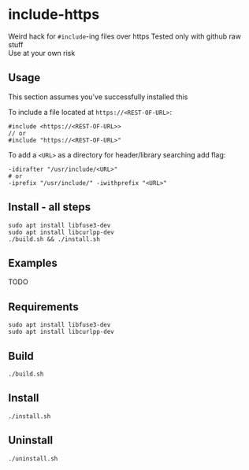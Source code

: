 # include-https
Weird hack for `#include`-ing files over https
Tested only with github raw stuff  
Use at your own risk  

## Usage
This section assumes you've successfully installed this  
  
To include a file located at `https://<REST-OF-URL>`:
```
#include <https://<REST-OF-URL>>
// or
#include "https://<REST-OF-URL>"
```
To add a `<URL>` as a directory for header/library searching add flag:
```
-idirafter "/usr/include/<URL>"
# or
-iprefix "/usr/include/" -iwithprefix "<URL>"
```

## Install - all steps
```
sudo apt install libfuse3-dev
sudo apt install libcurlpp-dev
./build.sh && ./install.sh
```

## Examples
TODO

## Requirements
```
sudo apt install libfuse3-dev
sudo apt install libcurlpp-dev
```

## Build
```
./build.sh
```

## Install
```
./install.sh
```

## Uninstall
```
./uninstall.sh
```
